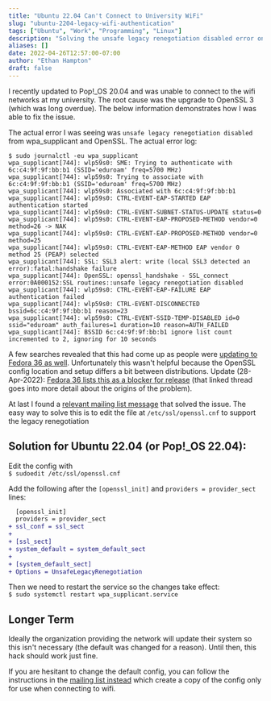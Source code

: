 ```yaml
---
title: "Ubuntu 22.04 Can't Connect to University WiFi"
slug: "ubuntu-2204-legacy-wifi-authentication"
tags: ["Ubuntu", "Work", "Programming", "Linux"]
description: "Solving the unsafe legacy renegotiation disabled error on Ubuntu 22.04 and Pop!_OS 22.04"
aliases: []
date: 2022-04-26T12:57:00-07:00
author: "Ethan Hampton"
draft: false
---
```

I recently updated to Pop!_OS 20.04 and was unable to connect to the wifi networks at my university. The root cause was the upgrade to OpenSSL 3 (which was long overdue). The below information demonstrates how I was able to fix the issue.
<!--more-->

The actual error I was seeing was `unsafe legacy renegotiation disabled` from wpa_supplicant and OpenSSL. The actual error log:

```
$ sudo journalctl -eu wpa_supplicant
wpa_supplicant[744]: wlp59s0: SME: Trying to authenticate with 6c:c4:9f:9f:bb:b1 (SSID='eduroam' freq=5700 MHz)
wpa_supplicant[744]: wlp59s0: Trying to associate with 6c:c4:9f:9f:bb:b1 (SSID='eduroam' freq=5700 MHz)
wpa_supplicant[744]: wlp59s0: Associated with 6c:c4:9f:9f:bb:b1
wpa_supplicant[744]: wlp59s0: CTRL-EVENT-EAP-STARTED EAP authentication started
wpa_supplicant[744]: wlp59s0: CTRL-EVENT-SUBNET-STATUS-UPDATE status=0
wpa_supplicant[744]: wlp59s0: CTRL-EVENT-EAP-PROPOSED-METHOD vendor=0 method=26 -> NAK
wpa_supplicant[744]: wlp59s0: CTRL-EVENT-EAP-PROPOSED-METHOD vendor=0 method=25
wpa_supplicant[744]: wlp59s0: CTRL-EVENT-EAP-METHOD EAP vendor 0 method 25 (PEAP) selected
wpa_supplicant[744]: SSL: SSL3 alert: write (local SSL3 detected an error):fatal:handshake failure
wpa_supplicant[744]: OpenSSL: openssl_handshake - SSL_connect error:0A000152:SSL routines::unsafe legacy renegotiation disabled
wpa_supplicant[744]: wlp59s0: CTRL-EVENT-EAP-FAILURE EAP authentication failed
wpa_supplicant[744]: wlp59s0: CTRL-EVENT-DISCONNECTED bssid=6c:c4:9f:9f:bb:b1 reason=23
wpa_supplicant[744]: wlp59s0: CTRL-EVENT-SSID-TEMP-DISABLED id=0 ssid="eduroam" auth_failures=1 duration=10 reason=AUTH_FAILED
wpa_supplicant[744]: BSSID 6c:c4:9f:9f:bb:b1 ignore list count incremented to 2, ignoring for 10 seconds
```

A few searches revealed that this had come up as people were [updating to Fedora 36 as well](https://ask.fedoraproject.org/t/cannot-connect-to-wpa2-enterprise-university-wifi-eduroam-on-fedora-36/20288/5). Unfortunately this wasn't helpful because the OpenSSL config location and setup differs a bit between distributions. Update (28-Apr-2022): [Fedora 36 lists this as a blocker for release](https://bugzilla.redhat.com/show_bug.cgi?id=2072070) (that linked thread goes into more detail about the origins of the problem).

At last I found a [relevant mailing list message](https://www.mail-archive.com/desktop-packages%40lists.launchpad.net/msg680651.html) that solved the issue. The  easy way to solve this is to edit the file at `/etc/ssl/openssl.cnf` to support the legacy renegotiation

## Solution for Ubuntu 22.04 (or Pop!_OS 22.04):

Edit the config with  
`$ sudoedit /etc/ssl/openssl.cnf`

Add the following after the `[openssl_init]` and `providers = provider_sect` lines:
```diff
  [openssl_init]
  providers = provider_sect
+ ssl_conf = ssl_sect
+   
+ [ssl_sect]
+ system_default = system_default_sect
+   
+ [system_default_sect]
+ Options = UnsafeLegacyRenegotiation	
```

Then we need to restart the service so the changes take effect:  
`$ sudo systemctl restart wpa_supplicant.service`

## Longer Term

Ideally the organization providing the network will update their system so this isn't necessary (the default was changed for a reason). Until then, this hack should work just fine.

If you are hesitant to change the default config, you can follow the instructions in the [mailing list instead](https://www.mail-archive.com/desktop-packages%40lists.launchpad.net/msg680651.html) which create a copy of the config only for use when connecting to wifi.